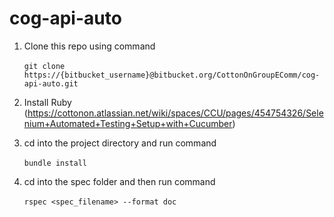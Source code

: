 # cog-api-auto


1) Clone this repo using command<br />  
`git clone https://{bitbucket_username}@bitbucket.org/CottonOnGroupEComm/cog-api-auto.git`

2) Install Ruby<br /> 
(https://cottonon.atlassian.net/wiki/spaces/CCU/pages/454754326/Selenium+Automated+Testing+Setup+with+Cucumber)

3) cd into the project directory and run command<br />   
`bundle install`

4) cd into the spec folder and then run command<br />   
`rspec <spec_filename> --format doc`